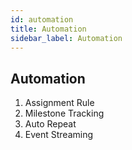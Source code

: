 ```yaml
---
id: automation
title: Automation
sidebar_label: Automation
---
```


## Automation 
1. Assignment Rule
1. Milestone Tracking
1. Auto Repeat
1. Event Streaming